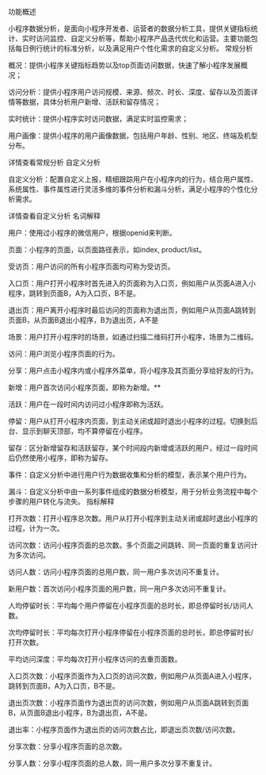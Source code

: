 
功能概述

小程序数据分析，是面向小程序开发者、运营者的数据分析工具，提供关键指标统计、实时访问监控、自定义分析等，帮助小程序产品迭代优化和运营。主要功能包括每日例行统计的标准分析，以及满足用户个性化需求的自定义分析。
常规分析

概况：提供小程序关键指标趋势以及top页面访问数据，快速了解小程序发展概况；

访问分析：提供小程序用户访问规模、来源、频次、时长、深度、留存以及页面详情等数据，具体分析用户新增、活跃和留存情况；

实时统计：提供小程序实时访问数据，满足实时监控需求；

用户画像：提供小程序的用户画像数据，包括用户年龄、性别、地区、终端及机型分布。

详情查看常规分析
自定义分析

自定义分析：配置自定义上报，精细跟踪用户在小程序内的行为，结合用户属性、系统属性、事件属性进行灵活多维的事件分析和漏斗分析，满足小程序的个性化分析需求。

详情查看自定义分析
名词解释

用户：使用过小程序的微信用户，根据openid来判断。

页面：小程序的页面，以页面路径表示，如index, product/list。

受访页：用户访问的所有小程序页面均可称为受访页。

入口页：用户打开小程序时首先进入的页面称为入口页，例如用户从页面A进入小程序，跳转到页面B，A为入口页，B不是。

退出页：用户离开小程序时最后访问的页面称为退出页，例如用户从页面A跳转到页面B，从页面B退出小程序，B为退出页，A不是

场景：用户打开小程序时的场景，如通过扫描二维码打开小程序，场景为二维码。

访问：用户浏览小程序页面的行为。

分享：用户点击小程序内或小程序外菜单，将小程序及其页面分享给好友的行为。

新增：用户首次访问小程序页面，即称为新增。**

活跃：用户在一段时间内访问过小程序即称为活跃。

停留：用户从打开小程序内页面，到主动关闭或超时退出小程序的过程。切换到后台、显示到聊天顶部，均不算停留在小程序。

留存：区分新增留存和活跃留存，某个时间段内新增或活跃的用户，经过一段时间后仍然使用小程序，即称为留存。

事件：自定义分析中进行用户行为数据收集和分析的模型，表示某个用户行为。

漏斗：自定义分析中由一系列事件组成的数据分析模型，用于分析业务流程中每个步骤的用户转化与流失。
指标解释

打开次数：打开小程序总次数。用户从打开小程序到主动关闭或超时退出小程序的过程，计为一次。

访问次数：访问小程序页面的总次数。多个页面之间跳转、同一页面的重复访问计为多次访问。

访问人数：访问小程序页面的总用户数，同一用户多次访问不重复计。

新用户数：首次访问小程序页面的用户数，同一用户多次访问不重复计。

人均停留时长：平均每个用户停留在小程序页面的总时长，即总停留时长/访问人数。

次均停留时长：平均每次打开小程序停留在小程序页面的总时长，即总停留时长/打开次数。

平均访问深度：平均每次打开小程序访问的去重页面数。

入口页次数：小程序页面作为入口页的访问次数，例如用户从页面A进入小程序，跳转到页面B，A为入口页，B不是。

退出页次数：小程序页面作为退出页的访问次数，例如用户从页面A跳转到页面B，从页面B退出小程序，B为退出页，A不是。

退出率：小程序页面作为退出页的访问次数占比，即退出页次数/访问次数。

分享次数：分享小程序页面的总次数。

分享人数：分享小程序页面的总人数，同一用户多次分享不重复计。
